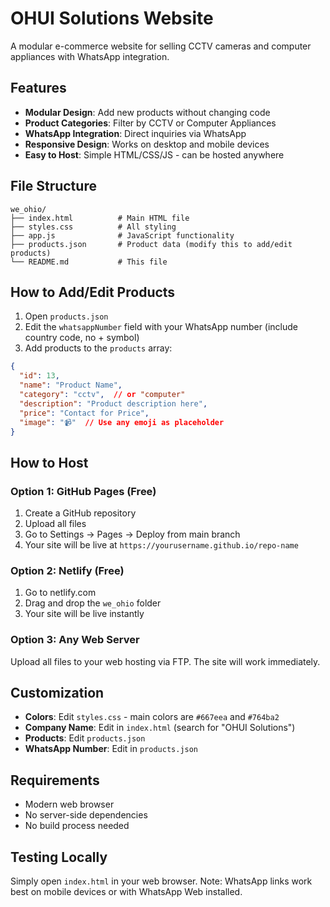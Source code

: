 # OHUI Solutions Website

A modular e-commerce website for selling CCTV cameras and computer appliances with WhatsApp integration.

## Features

- **Modular Design**: Add new products without changing code
- **Product Categories**: Filter by CCTV or Computer Appliances
- **WhatsApp Integration**: Direct inquiries via WhatsApp
- **Responsive Design**: Works on desktop and mobile devices
- **Easy to Host**: Simple HTML/CSS/JS - can be hosted anywhere

## File Structure

```
we_ohio/
├── index.html          # Main HTML file
├── styles.css          # All styling
├── app.js              # JavaScript functionality
├── products.json       # Product data (modify this to add/edit products)
└── README.md           # This file
```

## How to Add/Edit Products

1. Open `products.json`
2. Edit the `whatsappNumber` field with your WhatsApp number (include country code, no + symbol)
3. Add products to the `products` array:

```json
{
  "id": 13,
  "name": "Product Name",
  "category": "cctv",  // or "computer"
  "description": "Product description here",
  "price": "Contact for Price",
  "image": "📹"  // Use any emoji as placeholder
}
```

## How to Host

### Option 1: GitHub Pages (Free)
1. Create a GitHub repository
2. Upload all files
3. Go to Settings → Pages → Deploy from main branch
4. Your site will be live at `https://yourusername.github.io/repo-name`

### Option 2: Netlify (Free)
1. Go to netlify.com
2. Drag and drop the `we_ohio` folder
3. Your site will be live instantly

### Option 3: Any Web Server
Upload all files to your web hosting via FTP. The site will work immediately.

## Customization

- **Colors**: Edit `styles.css` - main colors are `#667eea` and `#764ba2`
- **Company Name**: Edit in `index.html` (search for "OHUI Solutions")
- **Products**: Edit `products.json`
- **WhatsApp Number**: Edit in `products.json`

## Requirements

- Modern web browser
- No server-side dependencies
- No build process needed

## Testing Locally

Simply open `index.html` in your web browser. Note: WhatsApp links work best on mobile devices or with WhatsApp Web installed.
